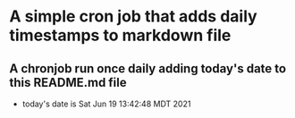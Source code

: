 A simple cron job that adds daily timestamps to markdown file
============================================================
## A chronjob run once daily adding today's date to this README.md file
* today's date is Sat Jun 19 13:42:48 MDT 2021
